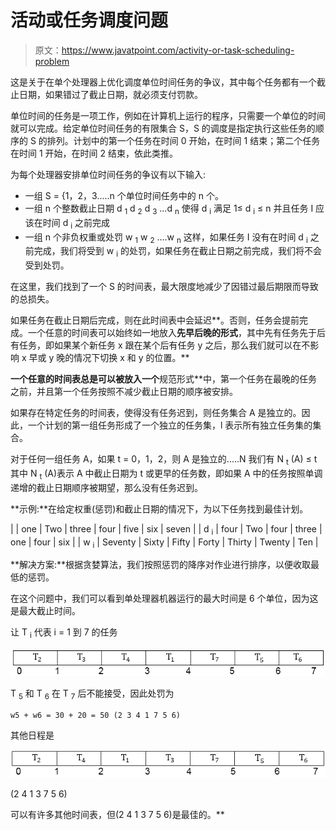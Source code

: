 # 活动或任务调度问题

> 原文：<https://www.javatpoint.com/activity-or-task-scheduling-problem>

这是关于在单个处理器上优化调度单位时间任务的争议，其中每个任务都有一个截止日期，如果错过了截止日期，就必须支付罚款。

单位时间的任务是一项工作，例如在计算机上运行的程序，只需要一个单位的时间就可以完成。给定单位时间任务的有限集合 S，S 的调度是指定执行这些任务的顺序的 S 的排列。计划中的第一个任务在时间 0 开始，在时间 1 结束；第二个任务在时间 1 开始，在时间 2 结束，依此类推。

为每个处理器安排单位时间任务的争议有以下输入:

*   一组 S = {1，2，3.....n 个单位时间任务中的 n 个。
*   一组 n 个整数截止日期 d <sub>1</sub> d <sub>2</sub> d <sub>3</sub> ...d <sub>n</sub> 使得 d <sub>i</sub> 满足 1≤ d <sub>i</sub> ≤ n 并且任务 I 应该在时间 d <sub>i</sub> 之前完成
*   一组 n 个非负权重或处罚 w <sub>1</sub> w <sub>2</sub> ....w <sub>n</sub> 这样，如果任务 I 没有在时间 d <sub>i</sub> 之前完成，我们将受到 w <sub>i</sub> 的处罚，如果任务在截止日期之前完成，我们将不会受到处罚。

在这里，我们找到了一个 S 的时间表，最大限度地减少了因错过最后期限而导致的总损失。

如果任务在截止日期后完成，则在此时间表中会延迟**。否则，任务会提前完成。一个任意的时间表可以始终如一地放入**先早后晚的形式**，其中先有任务先于后有任务，即如果某个新任务 x 跟在某个后有任务 y 之后，那么我们就可以在不影响 x 早或 y 晚的情况下切换 x 和 y 的位置。**

 **一个任意的时间表总是可以被放入一个**规范形式**中，第一个任务在最晚的任务之前，并且第一个任务按照不减少截止日期的顺序被安排。

如果存在特定任务的时间表，使得没有任务迟到，则任务集合 A 是独立的。因此，一个计划的第一组任务形成了一个独立的任务集，l 表示所有独立任务集的集合。

对于任何一组任务 A，如果 t = 0，1，2，则 A 是独立的.....N 我们有 N <sub>t</sub> (A) ≤ t 其中 N <sub>t</sub> (A)表示 A 中截止日期为 t 或更早的任务数，即如果 A 中的任务按照单调递增的截止日期顺序被期望，那么没有任务迟到。

**示例:**在给定权重(惩罚)和截止日期的情况下，为以下任务找到最佳计划。

|  | one | Two | three | four | five | six | seven |
| d <sub>i</sub> | four | Two | four | three | one | four | six |
| w <sub>i</sub> | Seventy | Sixty | Fifty | Forty | Thirty | Twenty | Ten |

**解决方案:**根据贪婪算法，我们按照惩罚的降序对作业进行排序，以便收取最低的惩罚。

在这个问题中，我们可以看到单处理器机器运行的最大时间是 6 个单位，因为这是最大截止时间。

让 T <sub>i</sub> 代表 i = 1 到 7 的任务

![Activity or Task Scheduling Problem](img/3ca64cc53f9a2b4e107ad181efd1c0d1.png)

T <sub>5</sub> 和 T <sub>6</sub> 在 T <sub>7</sub> 后不能接受，因此处罚为

```
w5 + w6 = 30 + 20 = 50 (2 3 4 1 7 5 6)

```

其他日程是

![Activity or Task Scheduling Problem](img/cf28fee2aff3ea53fb2c2c67b7698353.png)

(2 4 1 3 7 5 6)

可以有许多其他时间表，但(2 4 1 3 7 5 6)是最佳的。**